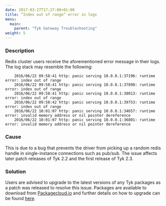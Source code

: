 ```yaml
---
date: 2017-03-27T17:27:08+01:00
title: “Index out of range“ error in logs
menu:
  main:
    parent: "Tyk Gateway Troubleshooting"
weight: 5 
---
```


### Description

Redis cluster users receive the aforementioned error message in their logs. The log stack may resemble the following:

```
    2016/06/22 09:58:41 http: panic serving 10.0.0.1:37196: runtime error: index out of range
    2016/06/22 09:58:41 http: panic serving 10.0.0.1:37898: runtime error: index out of range
    2016/06/22 09:58:41 http: panic serving 10.0.0.1:38013: runtime error: index out of range
    2016/06/22 09:58:42 http: panic serving 10.0.0.1:39753: runtime error: index out of range
    2016/06/22 10:01:07 http: panic serving 10.0.0.1:34657: runtime error: invalid memory address or nil pointer dereference
    2016/06/22 10:01:07 http: panic serving 10.0.0.1:36801: runtime error: invalid memory address or nil pointer dereference
```

### Cause

This is due to a bug that prevents the driver from picking up a random redis handle in single-instance connections such as pub/sub. The issue affects later patch releases of Tyk 2.2 and the first release of Tyk 2.3.

### Solution

Users are advised to upgrade to the latest versions of any Tyk packages as a patch was released to resolve this issue. Packages are available to download from [Packagecloud.io](https://packagecloud.io/tyk) and further details on how to upgrade can be found [here](/docs/upgrading-tyk/).